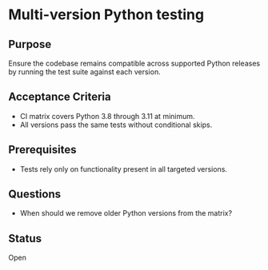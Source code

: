 # Multi-version Python testing

## Purpose
Ensure the codebase remains compatible across supported Python
releases by running the test suite against each version.

## Acceptance Criteria
- CI matrix covers Python 3.8 through 3.11 at minimum.
- All versions pass the same tests without conditional skips.

## Prerequisites
- Tests rely only on functionality present in all targeted versions.

## Questions
- When should we remove older Python versions from the matrix?

## Status
Open
